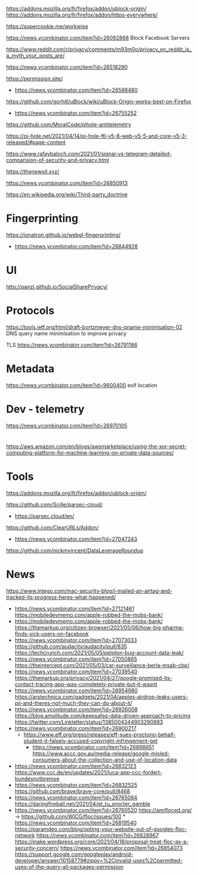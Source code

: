 https://addons.mozilla.org/fr/firefox/addon/ublock-origin/
https://addons.mozilla.org/fr/firefox/addon/https-everywhere/

https://supercookie.me/workwise

https://news.ycombinator.com/item?id=26092868 Block Facebook Servers 

https://www.reddit.com/r/privacy/comments/m93m0o/privacy_on_reddit_is_a_myth_your_posts_are/

https://news.ycombinator.com/item?id=26518290

https://permission.site/
* https://news.ycombinator.com/item?id=26588480

https://github.com/gorhill/uBlock/wiki/uBlock-Origin-works-best-on-Firefox
* https://news.ycombinator.com/item?id=26755252

https://github.com/MoralCode/pihole-antitelemetry

https://pi-hole.net/2021/04/14/pi-hole-ftl-v5-8-web-v5-5-and-core-v5-3-released/#page-content

https://www.rafaybaloch.com/2021/01/signal-vs-telegram-detailed-comparision-of-security-and-privacy.html

https://thenewoil.xyz/

https://news.ycombinator.com/item?id=26850913

https://en.wikipedia.org/wiki/Third-party_doctrine

# Fingerprinting
https://jonatron.github.io/webgl-fingerprinting/
* https://news.ycombinator.com/item?id=26844928

# UI
http://panzi.github.io/SocialSharePrivacy/

# Protocols

https://tools.ietf.org/html/draft-bortzmeyer-dns-qname-minimisation-02 DNS query name minimisation to improve privacy

TLS
https://news.ycombinator.com/item?id=26791186

# Metadata
https://news.ycombinator.com/item?id=9600400 exif location

# Dev - telemetry
https://news.ycombinator.com/item?id=26970105

#
https://aws.amazon.com/en/blogs/awsmarketplace/using-the-xor-secret-computing-platform-for-machine-learning-on-private-data-sources/

# Tools
https://addons.mozilla.org/fr/firefox/addon/ublock-origin/

https://github.com/Scille/parsec-cloud/
* https://parsec.cloud/en/

https://github.com/ClearURLs/Addon/
* https://news.ycombinator.com/item?id=27047243

https://github.com/nickmvincent/DataLeverageRoundup

# News
https://www.intego.com/mac-security-blog/i-mailed-an-airtag-and-tracked-its-progress-heres-what-happened/
* https://news.ycombinator.com/item?id=27121461
https://mobiledevmemo.com/apple-robbed-the-mobs-bank/
* https://mobiledevmemo.com/apple-robbed-the-mobs-bank/
https://themarkup.org/citizen-browser/2021/05/06/how-big-pharma-finds-sick-users-on-facebook
* https://news.ycombinator.com/item?id=27073033
https://github.com/audacity/audacity/pull/835
https://techcrunch.com/2021/05/05/peloton-bug-account-data-leak/
* https://news.ycombinator.com/item?id=27050865
https://theintercept.com/2021/05/03/car-surveillance-berla-msab-cbp/
* https://news.ycombinator.com/item?id=27039540
https://themarkup.org/privacy/2021/04/27/google-promised-its-contact-tracing-app-was-completely-private-but-it-wasnt
* https://news.ycombinator.com/item?id=26954980
https://arstechnica.com/gadgets/2021/04/apples-airdrop-leaks-users-pii-and-theres-not-much-they-can-do-about-it/
* https://news.ycombinator.com/item?id=26926008
https://blog.amplitude.com/keepsafes-data-driven-approach-to-pricing
https://twitter.com/Linkletter/status/1385004344903290883
* https://news.ycombinator.com/item?id=26900217
  * https://www.eff.org/press/releases/eff-sues-proctorio-behalf-student-it-falsely-accused-copyright-infringement-get
    * https://news.ycombinator.com/item?id=26898651
https://www.accc.gov.au/media-release/google-misled-consumers-about-the-collection-and-use-of-location-data
* https://news.ycombinator.com/item?id=26832123
https://www.ccc.de/en/updates/2021/luca-app-ccc-fordert-bundesnotbremse
* https://news.ycombinator.com/item?id=26832525
https://github.com/brave/brave-core/pull/8468
* https://news.ycombinator.com/item?id=26765084
https://daringfireball.net/2021/04/et_tu_procter_gamble
* https://news.ycombinator.com/item?id=26760520
https://amifloced.org/ -> https://github.com/WICG/floc/issues/100 * https://news.ycombinator.com/item?id=26819540
  https://paramdeo.com/blog/opting-your-website-out-of-googles-floc-network https://news.ycombinator.com/item?id=26828967
  https://make.wordpress.org/core/2021/04/18/proposal-treat-floc-as-a-security-concern/ https://news.ycombinator.com/item?id=26854073
https://support.google.com/googleplay/android-developer/answer/10158779#zippy=%2Cinvalid-uses%2Cpermitted-uses-of-the-query-all-packages-permission
